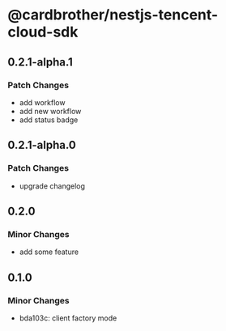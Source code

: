 # @cardbrother/nestjs-tencent-cloud-sdk

## 0.2.1-alpha.1

### Patch Changes

- add workflow
- add new workflow
- add status badge

## 0.2.1-alpha.0

### Patch Changes

- upgrade changelog

## 0.2.0

### Minor Changes

- add some feature

## 0.1.0

### Minor Changes

- bda103c: client factory mode
